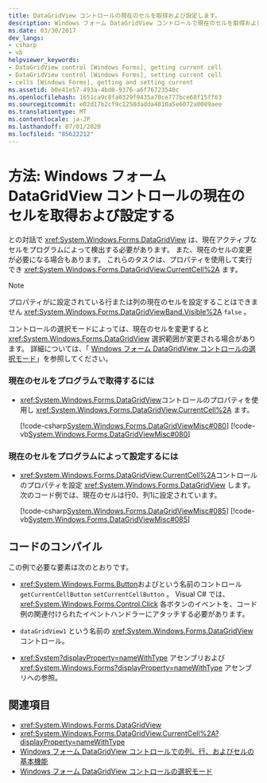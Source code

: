```yaml
---
title: DataGridView コントロールの現在のセルを取得および設定します。
description: Windows フォーム DataGridView コントロールで現在のセルを取得および設定することによって、現在アクティブなセルをプログラムで検出する方法について説明します。
ms.date: 03/30/2017
dev_langs:
- csharp
- vb
helpviewer_keywords:
- DataGridView control [Windows Forms], getting current cell
- DataGridView control [Windows Forms], setting current cell
- cells [Windows Forms], getting and setting current
ms.assetid: b0e41e57-493a-4bd0-9376-a6f76723540c
ms.openlocfilehash: 1651ca9c8fa0329f9435a70ce777bce68f15ff63
ms.sourcegitcommit: e02d17b2cf9c1258dadda4810a5e6072a0089aee
ms.translationtype: MT
ms.contentlocale: ja-JP
ms.lasthandoff: 07/01/2020
ms.locfileid: "85622212"
---
```

# <a name="how-to-get-and-set-the-current-cell-in-the-windows-forms-datagridview-control"></a>方法: Windows フォーム DataGridView コントロールの現在のセルを取得および設定する
との対話で <xref:System.Windows.Forms.DataGridView> は、現在アクティブなセルをプログラムによって検出する必要があります。 また、現在のセルの変更が必要になる場合もあります。 これらのタスクは、プロパティを使用して実行でき <xref:System.Windows.Forms.DataGridView.CurrentCell%2A> ます。  
  
> [!NOTE]
> プロパティがに設定されている行または列の現在のセルを設定することはできません <xref:System.Windows.Forms.DataGridViewBand.Visible%2A> `false` 。  
  
 コントロールの選択モードによっては、現在のセルを変更すると <xref:System.Windows.Forms.DataGridView> 選択範囲が変更される場合があります。 詳細については、「 [Windows フォーム DataGridView コントロールの選択モード](selection-modes-in-the-windows-forms-datagridview-control.md)」を参照してください。  
  
### <a name="to-get-the-current-cell-programmatically"></a>現在のセルをプログラムで取得するには  
  
- <xref:System.Windows.Forms.DataGridView>コントロールのプロパティを使用し <xref:System.Windows.Forms.DataGridView.CurrentCell%2A> ます。  
  
     [!code-csharp[System.Windows.Forms.DataGridViewMisc#080](~/samples/snippets/csharp/VS_Snippets_Winforms/System.Windows.Forms.DataGridViewMisc/CS/datagridviewmisc.cs#080)]
     [!code-vb[System.Windows.Forms.DataGridViewMisc#080](~/samples/snippets/visualbasic/VS_Snippets_Winforms/System.Windows.Forms.DataGridViewMisc/VB/datagridviewmisc.vb#080)]  
  
### <a name="to-set-the-current-cell-programmatically"></a>現在のセルをプログラムによって設定するには  
  
- <xref:System.Windows.Forms.DataGridView.CurrentCell%2A>コントロールのプロパティを設定 <xref:System.Windows.Forms.DataGridView> します。 次のコード例では、現在のセルは行0、列1に設定されています。  
  
     [!code-csharp[System.Windows.Forms.DataGridViewMisc#085](~/samples/snippets/csharp/VS_Snippets_Winforms/System.Windows.Forms.DataGridViewMisc/CS/datagridviewmisc.cs#085)]
     [!code-vb[System.Windows.Forms.DataGridViewMisc#085](~/samples/snippets/visualbasic/VS_Snippets_Winforms/System.Windows.Forms.DataGridViewMisc/VB/datagridviewmisc.vb#085)]  
  
## <a name="compiling-the-code"></a>コードのコンパイル  
 この例で必要な要素は次のとおりです。  
  
- <xref:System.Windows.Forms.Button>およびという名前のコントロール `getCurrentCellButton` `setCurrentCellButton` 。 Visual C# では、 <xref:System.Windows.Forms.Control.Click> 各ボタンのイベントを、コード例の関連付けられたイベントハンドラーにアタッチする必要があります。  
  
- `dataGridView1` という名前の <xref:System.Windows.Forms.DataGridView> コントロール。  
  
- <xref:System?displayProperty=nameWithType> アセンブリおよび <xref:System.Windows.Forms?displayProperty=nameWithType> アセンブリへの参照。  
  
## <a name="see-also"></a>関連項目

- <xref:System.Windows.Forms.DataGridView>
- <xref:System.Windows.Forms.DataGridView.CurrentCell%2A?displayProperty=nameWithType>
- [Windows フォーム DataGridView コントロールでの列、行、およびセルの基本機能](basic-column-row-and-cell-features-wf-datagridview-control.md)
- [Windows フォーム DataGridView コントロールの選択モード](selection-modes-in-the-windows-forms-datagridview-control.md)
